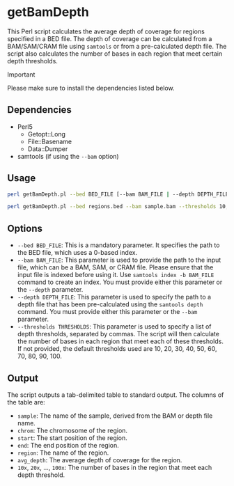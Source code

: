 # getBamDepth

This Perl script calculates the average depth of coverage for regions specified in a BED file. The depth of coverage can be calculated from a BAM/SAM/CRAM file using `samtools` or from a pre-calculated depth file. The script also calculates the number of bases in each region that meet certain depth thresholds.

> [!IMPORTANT]  
> Please make sure to install the dependencies listed below.

## Dependencies

- Perl5
  - Getopt::Long
  - File::Basename
  - Data::Dumper
- samtools (if using the `--bam` option)

## Usage

```bash
perl getBamDepth.pl --bed BED_FILE [--bam BAM_FILE | --depth DEPTH_FILE] [--thresholds THRESHOLDS]
```

```bash
perl getBamDepth.pl --bed regions.bed --bam sample.bam --thresholds 10,30,50
```

## Options

- `--bed BED_FILE`: This is a mandatory parameter. It specifies the path to the BED file, which uses a 0-based index.
- `--bam BAM_FILE`: This parameter is used to provide the path to the input file, which can be a BAM, SAM, or CRAM file. Please ensure that the input file is indexed before using it. Use `samtools index -b BAM_FILE` command to create an index. You must provide either this parameter or the `--depth` parameter.
- `--depth DEPTH_FILE`: This parameter is used to specify the path to a depth file that has been pre-calculated using the `samtools depth` command. You must provide either this parameter or the `--bam` parameter.
- `--thresholds THRESHOLDS`: This parameter is used to specify a list of depth thresholds, separated by commas. The script will then calculate the number of bases in each region that meet each of these thresholds. If not provided, the default thresholds used are 10, 20, 30, 40, 50, 60, 70, 80, 90, 100.

## Output

The script outputs a tab-delimited table to standard output. The columns of the table are:

- `sample`: The name of the sample, derived from the BAM or depth file name.
- `chrom`: The chromosome of the region.
- `start`: The start position of the region.
- `end`: The end position of the region.
- `region`: The name of the region.
- `avg_depth`: The average depth of coverage for the region.
- `10x`, `20x`, ..., `100x`: The number of bases in the region that meet each depth threshold.
